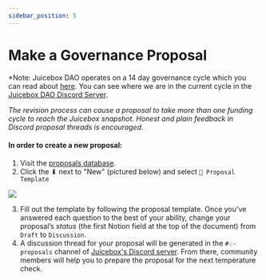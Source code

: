 ```yaml
---
sidebar_position: 5
---
```


# Make a Governance Proposal

*Note: Juicebox DAO operates on a 14 day governance cycle which you can read about [here](process). You can see where we are in the current cycle in the [Juicebox DAO Discord Server](https://discord.gg/juicebox).

*The revision process can cause a proposal to take more than one funding cycle to reach the Juicebox snapshot. Honest and plain feedback in Discord proposal threads is encouraged.*

#### In order to create a new proposal:

1. Visit the [proposals database](https://www.notion.so/9d126f9148dc42ee83317d5cd74e4db4).
2. Click the ⬇ next to "New" (pictured below) and select `📜 Proposal Template`
    
![](/img/proposals-db.png)
    
3. Fill out the template by following the proposal template. Once you've answered each question to the best of your ability, change your proposal’s *status* (the first Notion field at the top of the document) from `Draft` to `Discussion`.
4. A discussion thread for your proposal will be generated in the `#💡-proposals` channel of [Juicebox's Discord server](https://discord.gg/juicebox). From there, community members will help you to prepare the proposal for the next temperature check.
